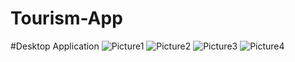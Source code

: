 # Tourism-App
#Desktop Application
![Picture1](https://user-images.githubusercontent.com/118615041/227149740-97ec04d0-cb34-408d-bb2a-328395b03807.png)
![Picture2](https://user-images.githubusercontent.com/118615041/227149801-e60e1f8f-fcea-45bb-981a-e5353a0dc674.png)
![Picture3](https://user-images.githubusercontent.com/118615041/227149905-8e03838f-bf3a-4b2a-b592-e1e8c7d1978d.png)
![Picture4](https://user-images.githubusercontent.com/118615041/227149939-3ae36ef8-eeaa-470e-9da1-1be51a76babb.png)
